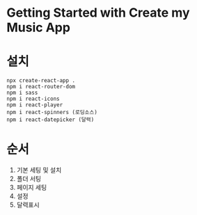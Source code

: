 # Getting Started with Create my Music App

# 설치
````
npx create-react-app .
npm i react-router-dom
npm i sass
npm i react-icons
npm i react-player
npm i react-spinners (로딩소스)
npm i react-datepicker (달력)
````

# 순서
01. 기본 세팅 및 설치
02. 폴더 서팅
03. 페이지 세팅
04. 설정
05. 달력표시
